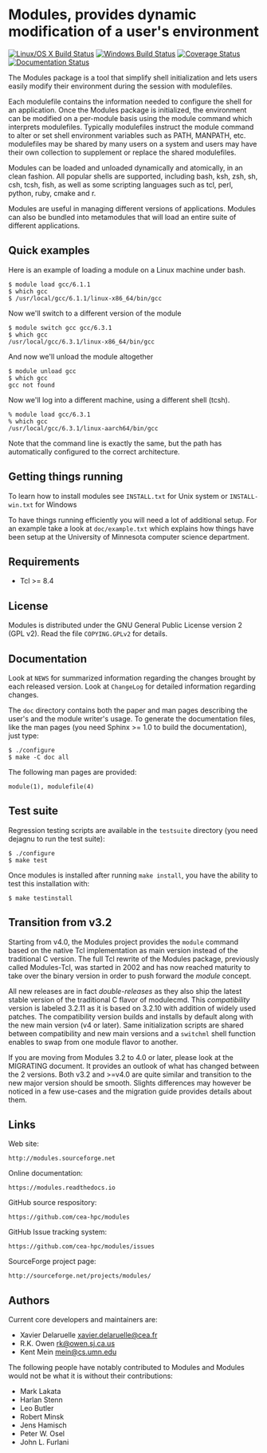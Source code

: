 Modules, provides dynamic modification of a user's environment
==============================================================
[![Linux/OS X Build Status](https://travis-ci.org/cea-hpc/modules.svg?branch=master)](https://travis-ci.org/cea-hpc/modules)
[![Windows Build Status](https://ci.appveyor.com/api/projects/status/github/cea-hpc/modules?svg=true&branch=master)](https://ci.appveyor.com/project/cea-hpc/modules)
[![Coverage Status](https://codecov.io/gh/cea-hpc/modules/branch/master/graph/badge.svg)](https://codecov.io/gh/cea-hpc/modules)
[![Documentation Status](https://readthedocs.org/projects/modules/badge/?version=latest)](https://modules.readthedocs.io/en/latest/?badge=latest)

The Modules package is a tool that simplify shell initialization and
lets users easily modify their environment during the session with
modulefiles.

Each modulefile contains the information needed to configure the shell for
an application. Once the Modules package is initialized, the environment can
be modified on a per-module basis using the module command which interprets
modulefiles. Typically modulefiles instruct the module command to alter or
set shell environment variables such as PATH, MANPATH, etc. modulefiles may
be shared by many users on a system and users may have their own collection
to supplement or replace the shared modulefiles.

Modules can be loaded and unloaded dynamically and atomically, in an clean
fashion. All popular shells are supported, including bash, ksh, zsh, sh,
csh, tcsh, fish, as well as some scripting languages such as tcl, perl,
python, ruby, cmake and r.

Modules are useful in managing different versions of applications. Modules
can also be bundled into metamodules that will load an entire suite of
different applications.


Quick examples
--------------

Here is an example of loading a module on a Linux machine under bash.

    $ module load gcc/6.1.1
    $ which gcc
    $ /usr/local/gcc/6.1.1/linux-x86_64/bin/gcc

Now we'll switch to a different version of the module

    $ module switch gcc gcc/6.3.1
    $ which gcc
    /usr/local/gcc/6.3.1/linux-x86_64/bin/gcc

And now we'll unload the module altogether

    $ module unload gcc
    $ which gcc
    gcc not found

Now we'll log into a different machine, using a different shell (tcsh).

    % module load gcc/6.3.1
    % which gcc
    /usr/local/gcc/6.3.1/linux-aarch64/bin/gcc

Note that the command line is exactly the same, but the path has
automatically configured to the correct architecture.


Getting things running
----------------------

To learn how to install modules see `INSTALL.txt` for Unix system or
`INSTALL-win.txt` for Windows

To have things running efficiently you will need a lot of additional setup.
For an example take a look at `doc/example.txt` which explains how things
have been setup at the University of Minnesota computer science department.


Requirements
------------

 * Tcl >= 8.4


License
-------

Modules is distributed under the GNU General Public License version 2 (GPL
v2). Read the file `COPYING.GPLv2` for details.


Documentation
-------------

Look at `NEWS` for summarized information regarding the changes brought
by each released version. Look at `ChangeLog` for detailed information
regarding changes.

The `doc` directory contains both the paper and man pages describing the
user's and the module writer's usage. To generate the documentation files,
like the man pages (you need Sphinx >= 1.0 to build the documentation), just
type:

    $ ./configure
    $ make -C doc all

The following man pages are provided:

    module(1), modulefile(4)


Test suite
----------

Regression testing scripts are available in the `testsuite` directory (you
need dejagnu to run the test suite):

    $ ./configure
    $ make test

Once modules is installed after running `make install`, you have the
ability to test this installation with:

    $ make testinstall


Transition from v3.2
--------------------

Starting from v4.0, the Modules project provides the `module` command based
on the native Tcl implementation as main version instead of the traditional
C version. The full Tcl rewrite of the Modules package, previously called
Modules-Tcl, was started in 2002 and has now reached maturity to take over
the binary version in order to push forward the *module* concept.

All new releases are in fact *double-releases* as they also ship the latest
stable version of the traditional C flavor of modulecmd. This *compatibility*
version is labeled 3.2.11 as it is based on 3.2.10 with addition of widely
used patches. The compatibility version builds and installs by default
along with the new main version (v4 or later). Same initialization scripts
are shared between compatibility and new main versions and a `switchml`
shell function enables to swap from one module flavor to another.

If you are moving from Modules 3.2 to 4.0 or later, please look at the
MIGRATING document. It provides an outlook of what has changed between the 2
versions. Both v3.2 and >=v4.0 are quite similar and transition to the new
major version should be smooth. Slights differences may however be noticed
in a few use-cases and the migration guide provides details about them.


Links
-----

Web site:

    http://modules.sourceforge.net

Online documentation:

    https://modules.readthedocs.io

GitHub source respository:

    https://github.com/cea-hpc/modules

GitHub Issue tracking system:

    https://github.com/cea-hpc/modules/issues

SourceForge project page:

    http://sourceforge.net/projects/modules/


Authors
-------

Current core developers and maintainers are:

 * Xavier Delaruelle <xavier.delaruelle@cea.fr>
 * R.K. Owen <rk@owen.sj.ca.us>
 * Kent Mein <mein@cs.umn.edu>

The following people have notably contributed to Modules and Modules would
not be what it is without their contributions:

 * Mark Lakata
 * Harlan Stenn
 * Leo Butler
 * Robert Minsk
 * Jens Hamisch
 * Peter W. Osel
 * John L. Furlani
